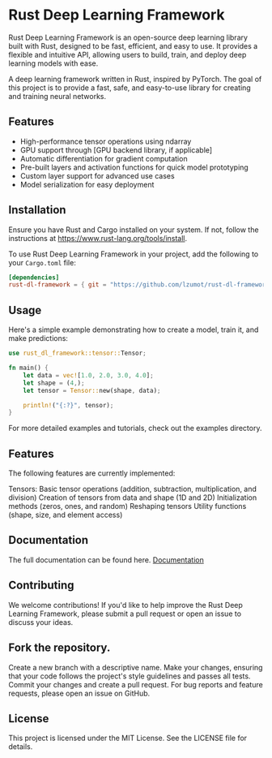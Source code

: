 # Rust Deep Learning Framework

Rust Deep Learning Framework is an open-source deep learning library built with Rust, designed to be fast, efficient, and easy to use. It provides a flexible and intuitive API, allowing users to build, train, and deploy deep learning models with ease.

A deep learning framework written in Rust, inspired by PyTorch. The goal of this project is to provide a fast, safe, and easy-to-use library for creating and training neural networks.

## Features

- High-performance tensor operations using ndarray
- GPU support through [GPU backend library, if applicable]
- Automatic differentiation for gradient computation
- Pre-built layers and activation functions for quick model prototyping
- Custom layer support for advanced use cases
- Model serialization for easy deployment

## Installation

Ensure you have Rust and Cargo installed on your system. If not, follow the instructions at https://www.rust-lang.org/tools/install.

To use Rust Deep Learning Framework in your project, add the following to your `Cargo.toml` file:

```toml
[dependencies]
rust-dl-framework = { git = "https://github.com/lzumot/rust-dl-framework.git" }
```

## Usage
Here's a simple example demonstrating how to create a model, train it, and make predictions:

```rust
use rust_dl_framework::tensor::Tensor;

fn main() {
    let data = vec![1.0, 2.0, 3.0, 4.0];
    let shape = (4,);
    let tensor = Tensor::new(shape, data);

    println!("{:?}", tensor);
}
```

For more detailed examples and tutorials, check out the examples directory.

## Features
The following features are currently implemented:

Tensors:
Basic tensor operations (addition, subtraction, multiplication, and division)
Creation of tensors from data and shape (1D and 2D)
Initialization methods (zeros, ones, and random)
Reshaping tensors
Utility functions (shape, size, and element access)

## Documentation
The full documentation can be found here.
[Documentation](https://lzumot.github.io/rust-dl-framework/)

## Contributing
We welcome contributions! If you'd like to help improve the Rust Deep Learning Framework, please submit a pull request or open an issue to discuss your ideas.

##  Fork the repository.
Create a new branch with a descriptive name.
Make your changes, ensuring that your code follows the project's style guidelines and passes all tests.
Commit your changes and create a pull request.
For bug reports and feature requests, please open an issue on GitHub.

## License
This project is licensed under the MIT License. See the LICENSE file for details.
